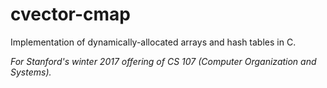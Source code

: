 # cvector-cmap
Implementation of dynamically-allocated arrays and hash tables in C. 

*For Stanford's winter 2017 offering of CS 107 (Computer Organization and Systems).*
